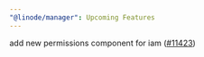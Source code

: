 ```yaml
---
"@linode/manager": Upcoming Features
---
```


add new permissions component for iam ([#11423](https://github.com/linode/manager/pull/11423))
